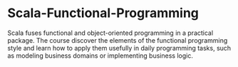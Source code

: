 # Scala-Functional-Programming
Scala fuses functional and object-oriented programming in a practical package. The course discover the elements of the functional programming style and learn how to apply them usefully in daily programming tasks, such as modeling business domains or implementing business logic.
